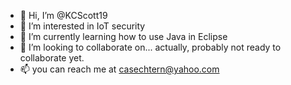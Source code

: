 - 👋 Hi, I’m @KCScott19
- 👀 I’m interested in IoT security
- 🌱 I’m currently learning how to use Java in Eclipse
- 💞️ I’m looking to collaborate on... actually, probably not ready to collaborate yet. 
- 📫 you can reach me at casechtern@yahoo.com

<!---
KCScott19/KCScott19 is a ✨ special ✨ repository because its `README.md` (this file) appears on your GitHub profile.
You can click the Preview link to take a look at your changes.
--->
